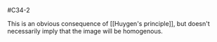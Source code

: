 #C34-2 

This is an obvious consequence of [[Huygen's principle]], but doesn't necessarily imply that the image will be homogenous.